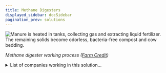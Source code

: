 ```yaml
---
title: Methane Digesters
displayed_sidebar: docSidebar
pagination_prev: solutions
---
```

![Manure is heated in tanks, collecting gas and extracting liquid fertilizer. The remaining solids become odorless, bacteria-free compost and cow bedding.](/../static/img/methane-digesters.jpg)

*Methane digester working process ([Farm Credit](https://www.findfarmcredit.com/landscapes-articles/methane-digesters-101))*

<details>
        <summary>List of companies working in this solution...</summary>
         <em>Note: this is an experimental AI feature. Accuracy and completeness are a work in progress</em>
        <div>
            <ul>
             
                <li><a href="https://nan">Eco-fuel Africa</a></li>
            
                <li><a href="https://www.kitro.ch/">Kitro</a></li>
            
            </ul>
        </div>
        </details>


:::note job openings
  #### [View open jobs in this Solution](https://climatebase.org/jobs?l=&q=&drawdown_solutions=Methane+Digesters)
:::

## Overview

Methane digesters are vital tools in reversing climate change by efficiently converting organic waste into methane gas, which can be harnessed to generate electricity. This technology significantly reduces greenhouse gas emissions by capturing methane that would otherwise contribute to atmospheric warming. Leading the charge are organizations like the Environmental Protection Agency, the Department of Energy, and the National Renewable Energy Laboratory.

## Progress Made

Progress in methane digester development:
- Anaerobic digesters at high temperatures improve methane conversion efficiency.
- Enzymes designed for efficient methane breakdown enhance capture and utilization.
- Key companies like GE, Siemens, and Hitachi contribute to technology advancement.

Success stories:
- Methane digesters show up to 95% reduction in emissions.
- They offer a renewable energy source, reducing dependence on fossil fuels.

## Lessons Learned

Key lessons from methane digester development:
1. **Community involvement matters**: Educating and engaging communities is crucial.
2. **Local context awareness**: Understanding climate, soil, and water conditions is vital.
3. **Cost challenge**: High expenses hinder large-scale implementation.
4. **Continuous R&D**: Ongoing research is essential for technology enhancement.

Successes and failures in methane digester development:
- Successes: Significant emission reduction and renewable energy production.
- Challenges: High costs and ongoing research requirements.

## Challenges Ahead

Challenges in methane digester development:
1. **High costs**: Affordability remains a concern for wider adoption.
2. **Lack of awareness**: Public education on methane digesters' benefits is needed.
3. **Research needs**: Further development and efficiency improvements are required.
4. **Government support**: More support is necessary for broader adoption.

Leading entities addressing these challenges include Climate Change Solutions, Carbon Footprint, Environmental Defense Fund, Natural Resources Defense Council, and Sierra Club.

## Best Path Forward

To effectively advance methane digester implementation for climate change mitigation:
- **R&D focus**: Continually enhance technology efficiency and affordability.
- **Awareness**: Educate the public about methane digesters' advantages.
- **Scaling up**: Encourage large-scale adoption through government support and incentives.

Contributors in this effort include the Environmental Defense Fund, the World Bank, and the United Nations Development Programme.
